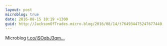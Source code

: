```yaml
---
layout: post
microblog: true
date: 2016-08-15 10:19 +1300
guid: http://JacksonOfTrades.micro.blog/2016/08/14/t764934475247677440.html
---
```

Microblog [t.co/jSOqbJ3qm...](https://t.co/jSOqbJ3qm3)
